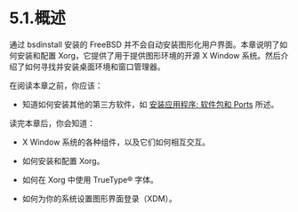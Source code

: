 # 5.1.概述

通过 bsdinstall 安装的 FreeBSD 并不会自动安装图形化用户界面。本章说明了如何安装和配置 Xorg，它提供了用于提供图形环境的开源 X Window 系统。然后介绍了如何寻找并安装桌面环境和窗口管理器。

在阅读本章之前，你应该：

 - 知道如何安装其他的第三方软件，如 [安装应用程序: 软件包和 Ports](https://docs.freebsd.org/en/books/handbook/book/#ports) 所述。

读完本章后，你会知道：

 - X Window 系统的各种组件，以及它们如何相互交互。

 - 如何安装和配置 Xorg。

 - 如何在 Xorg 中使用 TrueType® 字体。

 - 如何为你的系统设置图形界面登录（XDM）。
